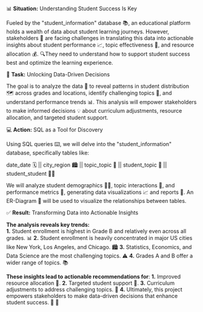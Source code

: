 📊 **Situation:**  Understanding Student Success Is Key

Fueled by the "student_information" database 📚, an educational platform holds a wealth of data about student learning journeys. However, stakeholders 👥 are facing challenges in translating this data into actionable insights about student performance 📈, topic effectiveness 📝, and resource allocation 💰. 
🔍They need to understand how to support student success best and optimize the learning experience.



🎯 **Task:**  Unlocking Data-Driven Decisions

The goal is to analyze the data 🔬 to reveal patterns in student distribution 🗺️ across grades and locations, identify challenging topics 🤯, and understand performance trends 📊.
This analysis will empower stakeholders to make informed decisions 💡 about curriculum adjustments, resource allocation, and targeted student support.



💻 **Action:**  SQL as a Tool for Discovery

Using SQL queries ⌨️, we will delve into the "student_information" database, specifically tables like:

date_date 🗓️ || city_region 🏙️ || topic_topic 📝  || student_topic 🤝 || student_student 🧑‍🎓 

We will analyze student demographics 🧑‍🎓, topic interactions 🤝, and performance metrics 💯, generating data visualizations 📈 and reports 📄.
An ER-Diagram 🔗 will be used to visualize the relationships between tables.



✅ **Result:** Transforming Data into Actionable Insights

**The analysis reveals key trends:**  
  **1.** Student enrollment is highest in Grade B and relatively even across all grades. 📊
  **2.** Student enrollment is heavily concentrated in major US cities like New York, Los Angeles, and Chicago. 🏙️
  **3.** Statistics, Economics, and Data Science are the most challenging topics. ⚠️
  **4.** Grades A and B offer a wider range of topics. 📚

**These insights lead to actionable recommendations for**:
  **1.** Improved resource allocation 💸.
  **2.** Targeted student support 🤝.
  **3.** Curriculum adjustments to address challenging topics. 📝
  **4.** Ultimately, this project empowers stakeholders to make data-driven decisions that enhance student success. 🎉 📣
